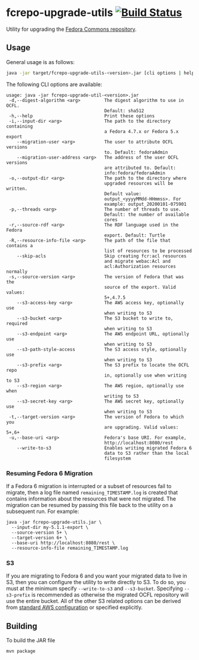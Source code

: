 fcrepo-upgrade-utils [![Build Status](https://github.com/fcrepo-exts/fcrepo-upgrade-utils/workflows/Build/badge.svg)](https://github.com/fcrepo-exts/fcrepo-upgrade-utils/actions)
==================

Utility for upgrading the [Fedora Commons repository](http://github.com/fcrepo/fcrepo).

Usage
-----

General usage is as follows:

```sh
java -jar target/fcrepo-upgrade-utils-<version>.jar [cli options | help]
```

The following CLI options are available:

```
usage: java -jar fcrepo-upgrade-util-<version>.jar
 -d,--digest-algorithm <arg>         The digest algorithm to use in OCFL.
                                     Default: sha512
 -h,--help                           Print these options
 -i,--input-dir <arg>                The path to the directory containing
                                     a Fedora 4.7.x or Fedora 5.x export
    --migration-user <arg>           The user to attribute OCFL versions
                                     to. Default: fedoraAdmin
    --migration-user-address <arg>   The address of the user OCFL versions
                                     are attributed to. Default:
                                     info:fedora/fedoraAdmin
 -o,--output-dir <arg>               The path to the directory where
                                     upgraded resources will be written.
                                     Default value:
                                     output_<yyyyMMdd-HHmmss>. For
                                     example: output_20200101-075901
 -p,--threads <arg>                  The number of threads to use.
                                     Default: the number of available
                                     cores
 -r,--source-rdf <arg>               The RDF language used in the Fedora
                                     export. Default: Turtle
 -R,--resource-info-file <arg>       The path of the file that contains a
                                     list of resources to be processed
    --skip-acls                      Skip creating fcr:acl resources
                                     and migrate webac:Acl and
                                     acl:Authorization resources normally
 -s,--source-version <arg>           The version of Fedora that was the
                                     source of the export. Valid values:
                                     5+,4.7.5
    --s3-access-key <arg>            The AWS access key, optionally use
                                     when writing to S3
    --s3-bucket <arg>                The S3 bucket to write to, required
                                     when writing to S3
    --s3-endpoint <arg>              The AWS endpoint URL, optionally use
                                     when writing to S3
    --s3-path-style-access           The S3 access style, optionally use
                                     when writing to S3
    --s3-prefix <arg>                The S3 prefix to locate the OCFL repo
                                     in, optionally use when writing to S3
    --s3-region <arg>                The AWS region, optionally use when
                                     writing to S3
    --s3-secret-key <arg>            The AWS secret key, optionally use
                                     when writing to S3
 -t,--target-version <arg>           The version of Fedora to which you
                                     are upgrading. Valid values: 5+,6+
 -u,--base-uri <arg>                 Fedora's base URI. For example,
                                     http://localhost:8080/rest
    --write-to-s3                    Enables writing migrated Fedora 6
                                     data to S3 rather than the local
                                     filesystem
```

### Resuming Fedora 6 Migration

If a Fedora 6 migration is interrupted or a subset of resources fail to migrate, then a log file named
`remaining_TIMESTAMP.log` is created that contains information about the resources that were not migrated. The
migration can be resumed by passing this file back to the utility on a subsequent run. For example:

```shell
java -jar fcrepo-upgrade-utils.jar \
  --input-dir my-5.1.1-export \
  --source-version 5+ \
  --target-version 6+ \
  --base-uri http://localhost:8080/rest \
  --resource-info-file remaining_TIMESTAMP.log
```

### S3

If you are migrating to Fedora 6 and you want your migrated data to live in S3, then you can configure the utility
to write directly to S3. To do so, you must at the minimum specify `--write-to-s3` and `--s3-bucket`. Specifying
`--s3-prefix` is recommended as otherwise the migrated OCFL repository will use the entire bucket. All of the other
S3 related options can be derived from [standard AWS configuration](https://docs.aws.amazon.com/cli/latest/userguide/cli-configure-files.html)
or specified explicitly.

Building
--------

To build the JAR file

``` sh
mvn package
```
